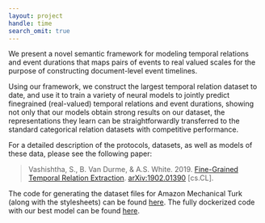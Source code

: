 ```yaml
---
layout: project
handle: time
search_omit: true
---
```


We present a novel semantic framework for modeling temporal relations and event durations
that maps pairs of events to real valued scales for the purpose of constructing document-level event timelines. 

Using our framework, we construct the largest temporal relation dataset to date, and use it to train a variety of neural models to jointly predict finegrained (real-valued) temporal relations and event durations, showing not only that our models obtain strong results on our dataset, the representations they learn can be straightforwardly transferred to the standard categorical relation datasets with competitive performance.

For a detailed description of the protocols, datasets, as well as models of these data, please see the following paper:

> Vashishtha, S., B. Van Durme, & A.S. White. 2019. [Fine-Grained Temporal Relation Extraction](https://arxiv.org/pdf/1902.01390.pdf). [arXiv:1902.01390](https://arxiv.org/abs/1902.01390) [cs.CL].

The code for generating the dataset files for Amazon Mechanical Turk (along with the stylesheets) can be found [here](https://github.com/FACTSlab/factslab-protocols). The fully dockerized code with our best model can be found [here](https://hub.docker.com/r/sidvash/temporal).